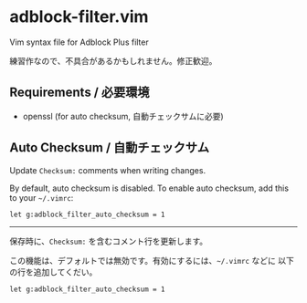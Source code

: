 adblock-filter.vim
==================

Vim syntax file for Adblock Plus filter

練習作なので、不具合があるかもしれません。修正歓迎。

Requirements / 必要環境
-----------------------

* openssl (for auto checksum, 自動チェックサムに必要)

Auto Checksum / 自動チェックサム
--------------------------------

Update `Checksum:` comments when writing changes.

By default, auto checksum is disabled. To enable auto checksum,
add this to your `~/.vimrc`:

```
let g:adblock_filter_auto_checksum = 1
```

-----

保存時に、`Checksum:` を含むコメント行を更新します。

この機能は、デフォルトでは無効です。有効にするには、`~/.vimrc` などに
以下の行を追加してくだい。

```
let g:adblock_filter_auto_checksum = 1
```
